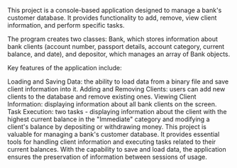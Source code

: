 This project is a console-based application designed to manage a bank's customer database. It provides functionality to add, remove, view client information, and perform specific tasks.

The program creates two classes: Bank, which stores information about bank clients (account number, passport details, account category, current balance, and date), and depositor, which manages an array of Bank objects.

Key features of the application include:

Loading and Saving Data: the ability to load data from a binary file and save client information into it.
Adding and Removing Clients: users can add new clients to the database and remove existing ones.
Viewing Client Information: displaying information about all bank clients on the screen.
Task Execution: two tasks - displaying information about the client with the highest current balance in the "Immediate" category and modifying a client's balance by depositing or withdrawing money.
This project is valuable for managing a bank's customer database. It provides essential tools for handling client information and executing tasks related to their current balances. With the capability to save and load data, the application ensures the preservation of information between sessions of usage.
